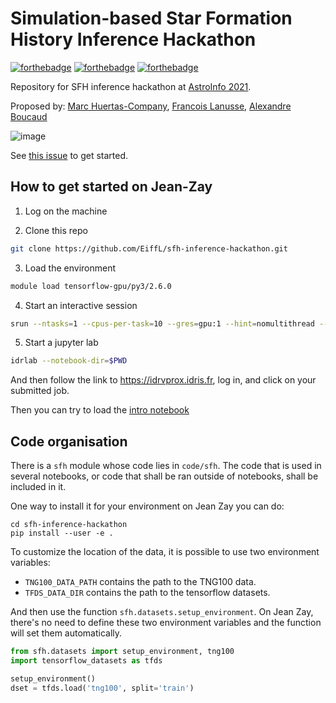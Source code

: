 # Simulation-based Star Formation History Inference Hackathon
[![forthebadge](https://forthebadge.com/images/badges/uses-badges.svg)](https://forthebadge.com) [![forthebadge](https://forthebadge.com/images/badges/built-with-science.svg)](https://forthebadge.com) [![forthebadge](https://forthebadge.com/images/badges/powered-by-black-magic.svg)](https://forthebadge.com)

Repository for SFH inference hackathon at [AstroInfo 2021](https://astroinfo2021.sciencesconf.org/).

Proposed by: [Marc Huertas-Company](https://github.com/mhuertascompany), [Francois Lanusse](https://github.com/eiffl), [Alexandre Boucaud](https://github.com/aboucaud)

![image](https://user-images.githubusercontent.com/861591/144759151-1091c201-2cb0-433e-aa81-6c8728afc579.png)


See [this issue](https://github.com/EiffL/sfh-inference-hackathon/issues/1) to get started.

## How to get started on Jean-Zay

1. Log on the machine

2. Clone this repo
```bash
git clone https://github.com/EiffL/sfh-inference-hackathon.git
```

3. Load the environment
```bash
module load tensorflow-gpu/py3/2.6.0
```

4. Start an interactive session
```bash
srun --ntasks=1 --cpus-per-task=10 --gres=gpu:1 --hint=nomultithread --time=06:00:00 -A wvb@gpu --pty bash
```

5. Start a jupyter lab
```bash
idrlab --notebook-dir=$PWD
```
And then follow the link to https://idrvprox.idris.fr, log in, and click on your submitted job.

Then you can try to load the [intro notebook](notebooks/Intro_Hackathon_Astroinfo21_SFHs.ipynb)

## Code organisation

There is a `sfh` module whose code lies in `code/sfh`.  The code that is used
in several notebooks, or code that shall be ran outside of notebooks, shall be
included in it.

One way to install it for your environment on Jean Zay you can do:

```shell
cd sfh-inference-hackathon
pip install --user -e .
```

To customize the location of the data, it is possible to use two environment
variables:

- `TNG100_DATA_PATH` contains the path to the TNG100 data.
- `TFDS_DATA_DIR` contains the path to the tensorflow datasets.

And then use the function `sfh.datasets.setup_environment`.  On Jean Zay,
there's no need to define these two environment variables and the function will
set them automatically.

```python
from sfh.datasets import setup_environment, tng100
import tensorflow_datasets as tfds

setup_environment()
dset = tfds.load('tng100', split='train')
```
